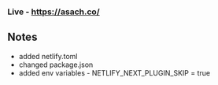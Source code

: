 ### Live - https://asach.co/


## Notes

- added netlify.toml
- changed package.json
- added env variables - NETLIFY_NEXT_PLUGIN_SKIP = true